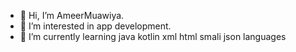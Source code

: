 - 👋 Hi, I’m AmeerMuawiya.
- 👀 I’m interested in app development.
- 🌱 I’m currently learning java kotlin xml html smali json languages



<!---
ameermuawiya/ameermuawiya is a ✨ special ✨ repository because its `README.md` (this file) appears on your GitHub profile.
You can click the Preview link to take a look at your changes.
--->
